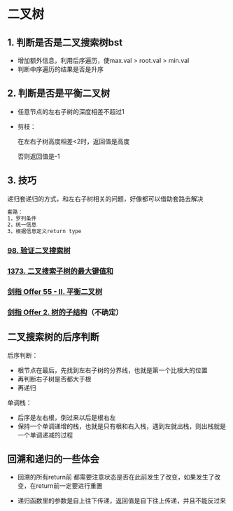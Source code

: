 # 二叉树

## 1. 判断是否是二叉搜索树bst

- 增加额外信息，利用后序遍历，使max.val > root.val > min.val
- 判断中序遍历的结果是否是升序

## 2. 判断是否是平衡二叉树

- 任意节点的左右子树的深度相差不超过1

- 剪枝：

  在左右子树高度相差<2时，返回值是高度

  否则返回值是-1

## 3. 技巧

递归套递归的方式，和左右子树相关的问题，好像都可以借助套路去解决

```tex
套路：
1，罗列条件
2，统一信息
3，根据信息定义return type
```

### [98. 验证二叉搜索树](https://leetcode-cn.com/problems/validate-binary-search-tree/)

### [1373. 二叉搜索子树的最大键值和](https://leetcode-cn.com/problems/maximum-sum-bst-in-binary-tree/)

### [剑指 Offer 55 - II. 平衡二叉树](https://leetcode-cn.com/problems/ping-heng-er-cha-shu-lcof/)

### [剑指 Offer 2. 树的子结构](https://leetcode-cn.com/problems/shu-de-zi-jie-gou-lcof/)（不确定）



## 二叉搜索树的后序判断

后序判断：

-   根节点在最后，先找到左右子树的分界线，也就是第一个比根大的位置
-   再判断右子树是否都大于根
-   再递归

单调栈：

-   后序是左右根，倒过来以后是根右左
-   保持一个单调递增的栈，也就是只有根和右入栈，遇到左就出栈，则出栈就是一个单调递减的过程



## 回溯和递归的一些体会

-   回溯的所有return前 都需要注意状态是否在此前发生了改变，如果发生了改变，在return前一定要进行重置

-   递归函数里的参数是自上往下传递，返回值是自下往上传递，并且不能反过来

